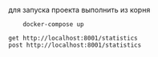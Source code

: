 для запуска проекта выполнить из корня
```
    docker-compose up
```
```
get http://localhost:8001/statistics
post http://localhost:8001/statistics
```
